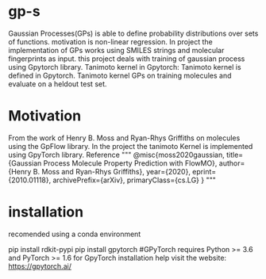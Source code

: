 # gp-s
Gaussian Processes(GPs) is able to define probability distributions over sets of functions. 
motivation is non-linear regression. In project the implementation of GPs works using SMILES strings and molecular fingerprints as input. 
this project deals with training of gaussian process using Gpytorch library.
Tanimoto kernel in Gpytorch: Tanimoto kernel is defined in Gpytorch. Tanimoto kernel GPs on training molecules and evaluate on a heldout test set.

# Motivation
From the work of Henry B. Moss and Ryan-Rhys Griffiths on molecules using the GpFlow library. In the project the tanimoto Kernel is implemented using GpyTorch library.
Reference
"""
@misc{moss2020gaussian,
      title={Gaussian Process Molecule Property Prediction with FlowMO}, 
      author={Henry B. Moss and Ryan-Rhys Griffiths},
      year={2020},
      eprint={2010.01118},
      archivePrefix={arXiv},
      primaryClass={cs.LG}
}
"""

# installation
recomended using a conda environment

pip install rdkit-pypi
pip install gpytorch #GPyTorch requires Python >= 3.6 and PyTorch >= 1.6
for GpyTorch installation help visit the website: https://gpytorch.ai/
